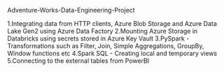 Adventure-Works-Data-Engineering-Project



1.Integrating data from HTTP clients, Azure Blob Storage and Azure Data Lake Gen2 using Azure Data Factory
2.Mounting Azure Storage in Databricks using secrets stored in Azure Key Vault
3.PySpark - Transformations such as Filter, Join, Simple Aggregations, GroupBy, Window functions etc
4.Spark SQL - Creating local and temporary views
5.Connecting to the external tables from PowerBI
